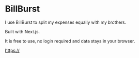 # BillBurst

I use BillBurst to split my expenses equally with my brothers.

Built with Next.js.

It is free to use, no login required and data stays in your browser.

[https://](https://)

